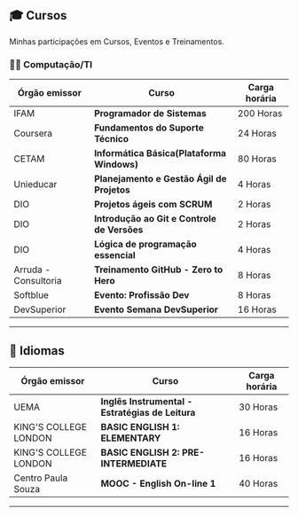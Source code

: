 

## 🎓 Cursos 
Minhas participações em Cursos, Eventos e Treinamentos.  

### 🧑‍💻 Computação/TI

| Órgão emissor      | Curso                                                            | Carga horária      | 
| ------------------ | ---------------------------------------------------------------- | ------------------ | 
|IFAM                | **Programador de Sistemas**                                      | 200 Horas          | 
|Coursera            | **Fundamentos do Suporte Técnico**                               | 24 Horas           | 
|CETAM               | **Informática Básica(Plataforma Windows)**                       | 80 Horas           | 
|Unieducar           | **Planejamento e Gestão Ágil de Projetos**                       | 4 Horas            | 
|DIO                 | **Projetos ágeis com SCRUM**                                     | 2 Horas            | 
|DIO                 | **Introdução ao Git e Controle de Versões**                      | 2 Horas            | 
|DIO                 | **Lógica de programação essencial**                              | 4 Horas            | 
|Arruda - Consultoria| **Treinamento GitHub - Zero to Hero**                            | 8 Horas            | 
|Softblue            | **Evento: Profissão Dev**                                        | 8 Horas            | 
|DevSuperior         | **Evento Semana DevSuperior**                                    | 16 Horas           | 


---

## 💬 Idiomas
| Órgão emissor       | Curso                                                                    | Carga horária | 
| ------------------- | ------------------------------------------------------------------------ | ------------- | 
|UEMA                 | **Inglês Instrumental - Estratégias de Leitura**                         | 30 Horas      | 
|KING'S COLLEGE LONDON| **BASIC ENGLISH 1: ELEMENTARY**                                          | 16 Horas      | 
|KING'S COLLEGE LONDON| **BASIC ENGLISH 2: PRE-INTERMEDIATE**                                    | 16 Horas      | 
|Centro Paula Souza   | **MOOC - English On-line 1**                                             | 40 Horas      | 

---











